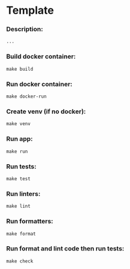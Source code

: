 # Template

### Description:
    ...

### Build docker container:
    make build

### Run docker container:
    make docker-run

### Create venv (if no docker):
    make venv

### Run app:
    make run

### Run tests:
    make test

### Run linters:
    make lint

### Run formatters:
    make format

### Run format and lint code then run tests:
    make check

